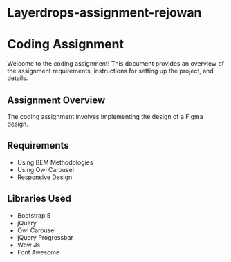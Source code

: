 # Layerdrops-assignment-rejowan
# Coding Assignment

Welcome to the coding assignment! This document provides an overview of the assignment requirements, instructions for setting up the project, and details.

## Assignment Overview

The coding assignment involves implementing the design of a Figma design.

## Requirements

- Using BEM Methodologies
- Using Owl Carousel
- Responsive Design

## Libraries Used

- Bootstrap 5
- jQuery
- Owl Carousel
- jQuery Progressbar
- Wow Js
- Font Awesome